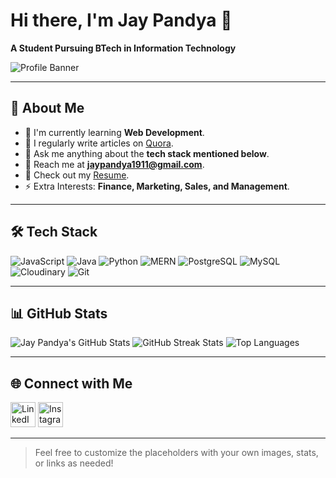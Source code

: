 # Hi there, I'm Jay Pandya 👋

**A Student Pursuing BTech in Information Technology**

![Profile Banner](https://via.placeholder.com/800x400?text=Your+Image+Here)

---

## 🚀 About Me

- 🌱 I'm currently learning **Web Development**.
- 📝 I regularly write articles on [Quora](https://www.quora.com).
- 💬 Ask me anything about the **tech stack mentioned below**.
- 📧 Reach me at **jaypandya1911@gmail.com**.
- 📄 Check out my [Resume](#).
- ⚡ Extra Interests: **Finance, Marketing, Sales, and Management**.

---

## 🛠 Tech Stack

![JavaScript](https://img.shields.io/badge/-JavaScript-F7DF1E?logo=javascript&logoColor=black)
![Java](https://img.shields.io/badge/-Java-007396?logo=java&logoColor=white)
![Python](https://img.shields.io/badge/-Python-3776AB?logo=python&logoColor=white)
![MERN](https://img.shields.io/badge/-MERN-61DAFB?logo=react&logoColor=black)
![PostgreSQL](https://img.shields.io/badge/-PostgreSQL-4169E1?logo=postgresql&logoColor=white)
![MySQL](https://img.shields.io/badge/-MySQL-4479A1?logo=mysql&logoColor=white)
![Cloudinary](https://img.shields.io/badge/-Cloudinary-3448C5?logo=cloudinary&logoColor=white)
![Git](https://img.shields.io/badge/-Git-F05032?logo=git&logoColor=white)

---

## 📊 GitHub Stats

![Jay Pandya's GitHub Stats](https://github-readme-stats.vercel.app/api?username=1JAYPANDYA1&show_icons=true&theme=radical)
![GitHub Streak Stats](https://streak-stats.demolab.com?user=1JAYPANDYA1&theme=radical)
![Top Languages](https://github-readme-stats.vercel.app/api/top-langs/?username=1JAYPANDYA1&layout=compact&theme=radical)

---
## 🌐 Connect with Me

[<img src="https://img.icons8.com/fluency/48/000000/linkedin.png" alt="LinkedIn" width="40" height="40"/>](https://www.linkedin.com/in/<your-linkedin-profile>/)
[<img src="https://img.icons8.com/fluency/48/000000/instagram-new.png" alt="Instagram" width="40" height="40"/>](https://www.instagram.com/<your-instagram-profile>/)

---
> Feel free to customize the placeholders with your own images, stats, or links as needed!
